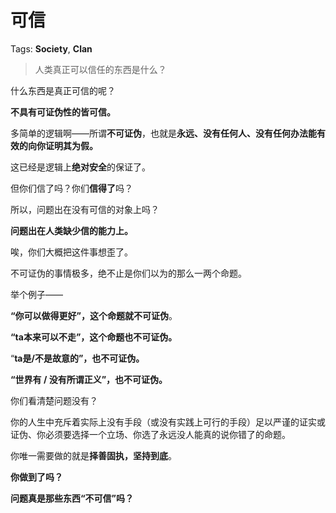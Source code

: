 # 可信

Tags: **Society**, **Clan**

> 人类真正可以信任的东西是什么？



什么东西是真正可信的呢？

**不具有可证伪性的皆可信。**

多简单的逻辑啊——所谓**不可证伪**，也就是**永远、没有任何人、没有任何办法能有效的向你证明其为假。**

这已经是逻辑上**绝对安全**的保证了。

但你们信了吗？你们**信得了**吗？

所以，问题出在没有可信的对象上吗？

**问题出在人类缺少信的能力上。**

唉，你们大概把这件事想歪了。

不可证伪的事情极多，绝不止是你们以为的那么一两个命题。

举个例子——

**“你可以做得更好”，这个命题就不可证伪**。

**“ta本来可以不走”，这个命题也不可证伪。**

“**ta是/不是故意的”，也不可证伪。**

**“世界有 / 没有所谓正义”，也不可证伪。**

你们看清楚问题没有？

你的人生中充斥着实际上没有手段（或没有实践上可行的手段）足以严谨的证实或证伪、你必须要选择一个立场、你选了永远没人能真的说你错了的命题。

你唯一需要做的就是**择善固执，坚持到底**。

**你做到了吗？**

**问题真是那些东西“不可信”吗？**



